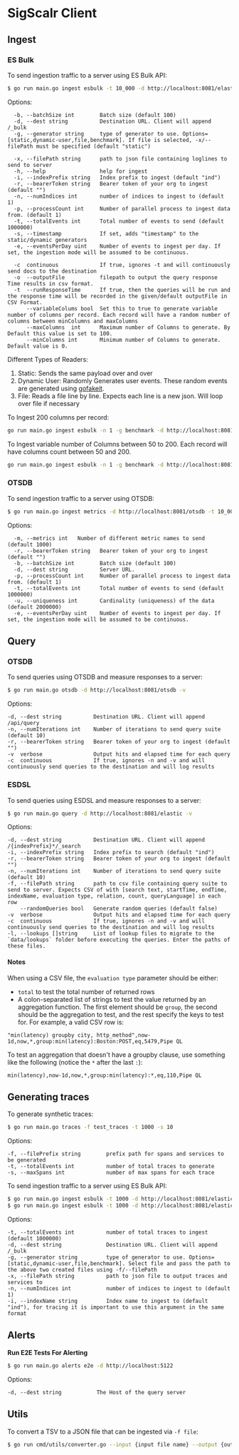 # SigScalr Client

## Ingest

### ES Bulk
To send ingestion traffic to a server using ES Bulk API:
```bash
$ go run main.go ingest esbulk -t 10_000 -d http://localhost:8081/elastic -p 2
```
Options:
```
  -b, --batchSize int        Batch size (default 100)
  -d, --dest string          Destination URL. Client will append /_bulk
  -g, --generator string     type of generator to use. Options=[static,dynamic-user,file,benchmark]. If file is selected, -x/--filePath must be specified (default "static")
  
  -x, --filePath string      path to json file containing loglines to send to server
  -h, --help                 help for ingest
  -i, --indexPrefix string   Index prefix to ingest (default "ind")
  -r, --bearerToken string   Bearer token of your org to ingest (default "")
  -n, --numIndices int       number of indices to ingest to (default 1)
  -p, --processCount int     Number of parallel process to ingest data from. (default 1)
  -t, --totalEvents int      Total number of events to send (default 1000000)
  -s, --timestamp            If set, adds "timestamp" to the static/dynamic generators
  -e, --eventsPerDay uint    Number of events to ingest per day. If set, the ingestion mode will be assumed to be continuous.

  -c  continuous             If true, ignores -t and will continuously send docs to the destination
  -o  --outputFile           filepath to output the query response Time results in csv format.
  -t  --runResponseTime      If true, then the queries will be run and the response time will be recorded in the given/default outputFile in CSV Format.
      --variableColums bool  Set this to true to generate variable number of columns per record. Each record will have a random number of columns between minColumns and maxColumns
      --maxColumns  int      Maximum number of Columns to generate. By Default this value is set to 100.
      --minColumns int       Minimum number of Columns to generate. Default value is 0.
```

Different Types of Readers:

1. Static: Sends the same payload over and over
2. Dynamic User: Randomly Generates user events. These random events are generated using [gofakeit](github.com/brianvoe/gofakeit/v6).
3. File: Reads a file line by line. Expects each line is a new json. Will loop over file if necessary

To Ingest 200 columns per record:

```bash
go run main.go ingest esbulk -n 1 -g benchmark -d http://localhost:8081/elastic -t 1000 -p 1 --enableVariableNumColumns true --maxColumns 200
```

To Ingest variable number of Columns between 50 to 200. Each record will have columns count between 50 and 200.

```bash
go run main.go ingest esbulk -n 1 -g benchmark -d http://localhost:8081/elastic -t 1000 -p 1 --enableVariableNumColumns true --maxColumns 200 --minColumns 50
```


### OTSDB
To send ingestion traffic to a server using OTSDB:
```bash
$ go run main.go ingest metrics -d http://localhost:8081/otsdb -t 10_000  -m 5 -p 1
```
Options:
```
  -m, --metrics int   Number of different metric names to send (default 1000)
  -r, --bearerToken string   Bearer token of your org to ingest (default "")
  -b, --batchSize int        Batch size (default 100)
  -d, --dest string          Server URL.
  -p, --processCount int     Number of parallel process to ingest data from. (default 1)
  -t, --totalEvents int      Total number of events to send (default 1000000)
  -u, --uniqueness int       Cardinality (uniqueness) of the data (default 2000000)
  -e, --eventsPerDay uint    Number of events to ingest per day. If set, the ingestion mode will be assumed to be continuous.
```

## Query

### OTSDB
To send queries using OTSDB and measure responses to a server:
```bash
$ go run main.go otsdb -d http://localhost:8081/otsdb -v
```


Options:
```
-d, --dest string          Destination URL. Client will append /api/query
-n, --numIterations int    Number of iterations to send query suite (default 10)
-r, --bearerToken string   Bearer token of your org to ingest (default "")
-v  verbose                Output hits and elapsed time for each query
-c  continuous             If true, ignores -n and -v and will continuously send queries to the destination and will log results
```

### ESDSL
To send queries using ESDSL and measure responses to a server:
```bash
$ go run main.go query -d http://localhost:8081/elastic -v
```


Options:
```
-d, --dest string          Destination URL. Client will append /{indexPrefix}*/_search
-i, --indexPrefix string   Index prefix to search (default "ind")
-r, --bearerToken string   Bearer token of your org to ingest (default "")
-n, --numIterations int    Number of iterations to send query suite (default 10)
-f, --filePath string      path to csv file containing query suite to send to server. Expects CSV of with [search text, startTime, endTime, indexName, evaluation type, relation, count, queryLanguage] in each row
    --randomQueries bool   Generate random queries (default false)
-v  verbose                Output hits and elapsed time for each query
-c  continuous             If true, ignores -n and -v and will continuously send queries to the destination and will log results
-l, --lookups []string     List of lookup files to migrate to the `data/lookups` folder before executing the queries. Enter the paths of these files.
```

#### Notes
When using a CSV file, the `evaluation type` parameter should be either:
 - `total` to test the total number of returned rows
 - A colon-separated list of strings to test the value returned by an aggregation function. The first element should be `group`, the second should be the aggregation to test, and the rest specify the keys to test for.
For example, a valid CSV row is:
```
"min(latency) groupby city, http_method",now-1d,now,*,group:min(latency):Boston:POST,eq,5479,Pipe QL
```
To test an aggregation that doesn't have a groupby clause, use something like the following (notice the `*` after the last `:`):
```
min(latency),now-1d,now,*,group:min(latency):*,eq,110,Pipe QL
```

## Generating traces
To generate synthetic traces: 
```bash
$ go run main.go traces -f test_traces -t 1000 -s 10
```

Options:
```
-f, --filePrefix string        prefix path for spans and services to be generated 
-t, --totalEvents int          number of total traces to generate
-s, --maxSpans int             number of max spans for each trace
```

To send ingestion traffic to a server using ES Bulk API:
```bash
$ go run main.go ingest esbulk -t 1000 -d http://localhost:8081/elastic -g file -x {filePrefix}_services.json --indexName jaeger-service-YYYY-MM-DD
$ go run main.go ingest esbulk -t 1000 -d http://localhost:8081/elastic -g file -x {filePrefix}_spans.json --indexName jaeger-span-YYYY-MM-DD
```

Options:
```
-t, --totalEvents int          number of total traces to ingest (default 1000000)
-d, --dest string              Destination URL. Client will append /_bulk
-g, --generator string         type of generator to use. Options=[static,dynamic-user,file,benchmark]. Select file and pass the path to the above two created files using -f/--filePath
-x, --filePath string          path to json file to output traces and services to
-n, --numIndices int           number of indices to ingest to (default 1) 
-i, --indexName string         Index name to ingest to (default "ind"), for tracing it is important to use this argument in the same format
```

## Alerts

**Run E2E Tests For Alerting**

```bash
$ go run main.go alerts e2e -d http://localhost:5122
```

Options:

```
-d, --dest string           The Host of the query server
```

## Utils

To convert a TSV to a JSON file that can be ingested via `-f file`:
```bash
$ go run cmd/utils/converter.go --input {input file name} --output {output file name}
```
